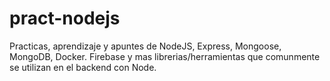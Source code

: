 # pract-nodejs
Practicas, aprendizaje y apuntes de NodeJS, Express, Mongoose, MongoDB, Docker. Firebase y mas librerias/herramientas que comunmente se utilizan en el backend con Node.
